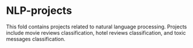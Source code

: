 # NLP-projects
This fold contains projects related to natural language processing. Projects include movie reviews classification, hotel reviews classification, and toxic messages classification.
